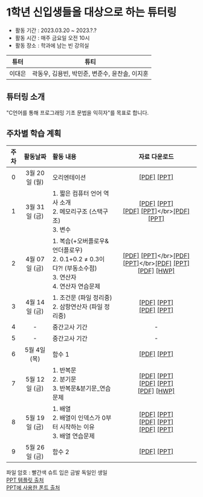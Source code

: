 # 1학년 신입생들을 대상으로 하는 튜터링
* 활동 기간 : 2023.03.20 ~ 2023.?.?
* 활동 시간 : 매주 금요일 오전 10시
* 활동 장소 : 학과에 남는 빈 강의실

| 튜터 | 튜티 |
| ------ | :------: |
| 이대은 | 곽동우, 김용빈, 박민준, 변준수, 윤찬솔, 이지훈 |

## 튜터링 소개
"C언어를 통해 프로그래밍 기초 문법을 익히자"를 목표로 합니다.


## 주차별 학습 계획
| 주차 | 활동날짜 | 활동 내용 | 자료 다운로드 |
| :------: | :------: | :------ | :------: |
| 0 | 3월 20일 (월) | 오리엔테이션|[[PDF]](https://github.com/2daeeun/C_freshman_tutoring/raw/main/00주차_03월_20일/00주차_OT_오리엔테이션.pdf) [[PPT]](https://github.com/2daeeun/C_freshman_tutoring/raw/main/00주차_03월_20일/00주차_OT_오리엔테이션.pptx) |
| 1 | 3월 31일 (금)|  1. 짧은 컴퓨터 언어 역사 소개</br>2. 메모리구조 (스택구조)</br>3. 변수|[[PDF]](https://github.com/2daeeun/C_freshman_tutoring/raw/main/01주차_03월_31일/01주차_1_짧은_컴퓨터_언어_역사_소개.pdf) [[PPT]](https://github.com/2daeeun/C_freshman_tutoring/raw/main/01주차_03월_31일/01주차_1_짧은_컴퓨터_언어_역사_소개.pptx)</br>[[PDF]](https://github.com/2daeeun/C_freshman_tutoring/raw/main/01주차_03월_31일/01주차_2_메모리_구조(feat_스택구조).pdf) [[PPT]](https://github.com/2daeeun/C_freshman_tutoring/raw/main/01주차_03월_31일/01주차_2_메모리_구조(feat_스택구조).pptx)</br>[[PDF]](https://github.com/2daeeun/C_freshman_tutoring/raw/main/01주차_03월_31일/01주차_3_변수.pdf) [[PPT]](https://github.com/2daeeun/C_freshman_tutoring/raw/main/01주차_03월_31일/01주차_3_변수.pptx)|
| 2 | 4월 07일 (금)| 1. 복습(+오버플로우&언더플로우)</br>2. 0.1+0.2 ≠ 0.3이다?! (부동소수점)</br>3. 연산자 </br> 4. 연산자 연습문제 |[[PDF]](https://github.com/2daeeun/C_freshman_tutoring/raw/main/02주차_04월_07일/02주차_1_저번_튜터링의_강제암기_내용_복습_(feat_오버플로우with언더플로우).pdf) [[PPT]](https://github.com/2daeeun/C_freshman_tutoring/raw/main/02주차_04월_07일/02주차_1_저번_튜터링의_강제암기_내용_복습_(feat_오버플로우with언더플로우).pptx)</br>[[PDF]](https://github.com/2daeeun/C_freshman_tutoring/raw/main/02주차_04월_07일/02주차_2_0.1_더하기_0.2는_0.3_아니다_(feat_부동소수점).pdf) [[PPT]](https://github.com/2daeeun/C_freshman_tutoring/raw/main/02주차_04월_07일/02주차_2_0.1_더하기_0.2는_0.3_아니다_(feat_부동소수점).pptx)</br>[[PDF]](https://github.com/2daeeun/C_freshman_tutoring/raw/main/02주차_04월_07일/02주차_3_연산자.pdf) [[PPT]](https://github.com/2daeeun/C_freshman_tutoring/raw/main/02주차_04월_07일/02주차_3_연산자.pptx)</br>[[PDF]](https://github.com/2daeeun/C_freshman_tutoring/raw/main/02주차_04월_07일/연산자_연습문제.pdf) [[HWP]](https://github.com/2daeeun/C_freshman_tutoring/raw/main/02주차_04월_07일/연산자_연습문제.hwp)|
| 3 | 4월 14일 (금)| 1. 조건문 (파일 정리중) </br> 2. 삼항연산자 (파일 정리중) | [[PDF]](url) [[PPT]](url) </br>[[PDF]](url) [[PPT]](url)|
| 4 | - | 중간고사 기간 | - |
| 5 | - | 중간고사 기간 | - |
| 6 | 5월 4일 (목)| 함수 1|[[PDF]](https://github.com/2daeeun/C_freshman_tutoring/raw/main/06주차_05월_04일/06주차_함수1.pdf) [[PPT]](https://github.com/2daeeun/C_freshman_tutoring/raw/main/06주차_05월_04일/06주차_함수1.pptx) |
| 7 | 5월 12일 (금)| 1. 반복문</br> 2. 분기문</br> 3. 반복문&분기문_연습문제 | [[PDF]](https://github.com/2daeeun/C_freshman_tutoring/raw/main/07주차_05월_12일/07주차_1_반복문.pdf) [[PPT]](https://github.com/2daeeun/C_freshman_tutoring/raw/main/07주차_05월_12일/07주차_1_반복문.pptx) </br>[[PDF]](https://github.com/2daeeun/C_freshman_tutoring/raw/main/07주차_05월_12일/07주차_2_분기문.pdf) [[PPT]](https://github.com/2daeeun/C_freshman_tutoring/raw/main/07주차_05월_12일/07주차_2_분기문.pptx) </br> [[PDF]](https://github.com/2daeeun/C_freshman_tutoring/raw/main/07주차_05월_12일/반복문with분기문_연습문제.pdf) [[HWP]](https://github.com/2daeeun/C_freshman_tutoring/raw/main/07주차_05월_12일/반복문with분기문_연습문제.hwp)|
| 8 | 5월 19일 (금)| 1. 배열</br> 2. 배열이 인덱스가 0부터 시작하는 이유 </br> 3. 배열 연습문제| [[PDF]](url) [[PPT]](url) </br>[[PDF]](url) [[PPT]](url) </br>[[PDF]](url) [[PPT]](HWP)|
| 9 | 5월 26일 (금)| 함수 2 | [[PDF]](url) [[PPT]](url) |

파일 암호 : 빨간색 슈트 입은 금발 독일인 생일  
[PPT 템플릿 출처](https://slidesgo.com/theme/retato-slideshow#search-simple+blue&position-14&results-298&rs=search)  
[PPT에 사용한 폰트 출처](https://afplay.tistory.com/2449)
